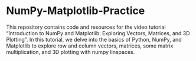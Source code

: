 # NumPy-Matplotlib-Practice
This repository contains code and resources for the video tutorial “Introduction to NumPy and Matplotlib: Exploring Vectors, Matrices, and 3D Plotting”. In this tutorial, we delve into the basics of Python, NumPy, and Matplotlib to explore row and column vectors, matrices, some matrix multiplication, and 3D plotting with numpy linspaces.
